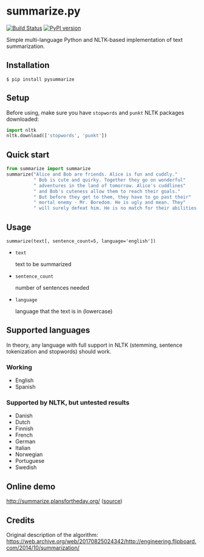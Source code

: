summarize.py
============

[![Build Status](https://travis-ci.org/despawnerer/summarize.svg?branch=master)](https://travis-ci.org/despawnerer/summarize)
[![PyPI version](https://badge.fury.io/py/pysummarize.svg)](https://badge.fury.io/py/pysummarize)

Simple multi-language Python and NLTK-based implementation of text summarization.


Installation
------------

	$ pip install pysummarize


Setup
-----

Before using, make sure you have `stopwords` and `punkt` NLTK packages downloaded:

```python
import nltk
nltk.download(['stopwords', 'punkt'])
```


Quick start
-----------

```python
from summarize import summarize
summarize("Alice and Bob are friends. Alice is fun and cuddly."
          " Bob is cute and quirky. Together they go on wonderful"
          " adventures in the land of tomorrow. Alice's cuddlines"
          " and Bob's cuteness allow them to reach their goals."
          " But before they get to them, they have to go past their"
          " mortal enemy - Mr. Boredom. He is ugly and mean. They"
          " will surely defeat him. He is no match for their abilities.")
```


Usage
-----

	summarize(text[, sentence_count=5, language='english'])

- `text`

  text to be summarized

- `sentence_count`

  number of sentences needed

- `language`

  language that the text is in (lowercase)


Supported languages
-------------------

In theory, any language with full support in NLTK (stemming, sentence tokenization and stopwords) should work.

### Working

- English
- Spanish

### Supported by NLTK, but untested results

- Danish
- Dutch
- Finnish
- French
- German
- Italian
- Norwegian
- Portuguese
- Swedish


Online demo
-----------

http://summarize.plansfortheday.org/ ([source](https://github.com/despawnerer/summarize-demo))


Credits
-------
Original description of the algorithm: https://web.archive.org/web/20170825024342/http://engineering.flipboard.com/2014/10/summarization/
